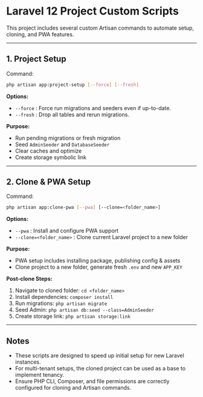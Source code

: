 
# Laravel 12 Project Custom Scripts

This project includes several custom Artisan commands to automate setup, cloning, and PWA features.

---

## 1. Project Setup

Command: 

```bash
php artisan app:project-setup [--force] [--fresh]
```

**Options:**

- `--force` : Force run migrations and seeders even if up-to-date.  
- `--fresh` : Drop all tables and rerun migrations.  

**Purpose:**  
- Run pending migrations or fresh migration  
- Seed `AdminSeeder` and `DatabaseSeeder`  
- Clear caches and optimize  
- Create storage symbolic link  

---

## 2. Clone & PWA Setup

Command: 

```bash
php artisan app:clone-pwa [--pwa] [--clone=<folder_name>]
```

**Options:**

- `--pwa` : Install and configure PWA support  
- `--clone=<folder_name>` : Clone current Laravel project to a new folder  

**Purpose:**  
- PWA setup includes installing package, publishing config & assets  
- Clone project to a new folder, generate fresh `.env` and new `APP_KEY`  

**Post-clone Steps:**  
1. Navigate to cloned folder: `cd <folder_name>`  
2. Install dependencies: `composer install`  
3. Run migrations: `php artisan migrate`  
4. Seed Admin: `php artisan db:seed --class=AdminSeeder`  
5. Create storage link: `php artisan storage:link`  

---

## Notes

- These scripts are designed to speed up initial setup for new Laravel instances.  
- For multi-tenant setups, the cloned project can be used as a base to implement tenancy.  
- Ensure PHP CLI, Composer, and file permissions are correctly configured for cloning and Artisan commands.

